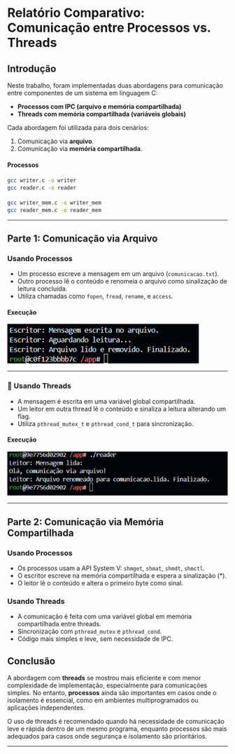 # Relatório Comparativo: Comunicação entre Processos vs. Threads

## Introdução

Neste trabalho, foram implementadas duas abordagens para comunicação entre componentes de um sistema em linguagem C:

- **Processos com IPC (arquivo e memória compartilhada)**
- **Threads com memória compartilhada (variáveis globais)**

Cada abordagem foi utilizada para dois cenários:

1. Comunicação via **arquivo**.
2. Comunicação via **memória compartilhada**.

#### Processos
```bash
gcc writer.c -o writer
gcc reader.c -o reader

gcc writer_mem.c -o writer_mem
gcc reader_mem.c -o reader_mem
```
---

## Parte 1: Comunicação via Arquivo

### Usando Processos

- Um processo escreve a mensagem em um arquivo (`comunicacao.txt`).
- Outro processo lê o conteúdo e renomeia o arquivo como sinalização de leitura concluída.
- Utiliza chamadas como `fopen`, `fread`, `rename`, e `access`.

#### Execução
![Imagem da execução via arquivo com processos](image.png)

---

### 🧵 Usando Threads

- A mensagem é escrita em uma variável global compartilhada.
- Um leitor em outra thread lê o conteúdo e sinaliza a leitura alterando um flag.
- Utiliza `pthread_mutex_t` e `pthread_cond_t` para sincronização.

#### Execução
![Imagem da execução via arquivo com threads](image-1.png)

---

## Parte 2: Comunicação via Memória Compartilhada

### Usando Processos

- Os processos usam a API System V: `shmget`, `shmat`, `shmdt`, `shmctl`.
- O escritor escreve na memória compartilhada e espera a sinalização (*).
- O leitor lê o conteúdo e altera o primeiro byte como sinal.


### Usando Threads

- A comunicação é feita com uma variável global em memória compartilhada entre threads.
- Sincronização com `pthread_mutex` e `pthread_cond`.
- Código mais simples e leve, sem necessidade de IPC.

## Conclusão

A abordagem com **threads** se mostrou mais eficiente e com menor complexidade de implementação, especialmente para comunicações simples. No entanto, **processos** ainda são importantes em casos onde o isolamento é essencial, como em ambientes multiprogramados ou aplicações independentes.

O uso de threads é recomendado quando há necessidade de comunicação leve e rápida dentro de um mesmo programa, enquanto processos são mais adequados para casos onde segurança e isolamento são prioritários.

---
